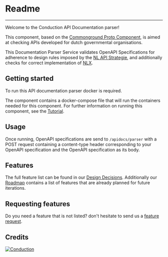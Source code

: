 
# Readme
-------
Welcome to the Conduction API Documentation parser!

This component, based on the [Commonground Proto Component](https://github.com/ConductionNL/Proto-Component-Commonground),
is aimed at checking APIs developed for dutch governmental organisations.

This Documentation Parser Service validates OpenAPI Specifications for adherence to design rules imposed by the [NL API Strategie](https://docs.geostandaarden.nl/api/API-Strategie/),
and additionally checks for correct implementation of [NLX](https://docs.nlx.io).

Getting started
-------
To run this API documentation parser docker is required.

The component contains a docker-compose file that will run the containers needed for this component. For further information on running this component, see the [Tutorial](TUTORIAL.md).

Usage
-------
Once running, OpenAPI specifications are send to `/apidocs/parser` with a POST request containing a content-type header corresponding to your OpenAPI specification
and the OpenAPI specification as its body.

Features
-------
The full feature list can be found in our [Design Decisions](DESIGN.md). Additionally our [Roadmap](ROADMAP.md) contains a list of features that are already planned for future iterations.

Requesting features
-------
Do you need a feature that is not listed? don't hesitate to send us a [feature request](https://github.com/ConductionNL/commonground-component/issues/new?assignees=&labels=&template=feature_request.md&title=).  


  

Credits
-------

[![Conduction](https://raw.githubusercontent.com/ConductionNL/orderscomponent/master/resources/logo-conduction.svg?sanitize=true "Conduction")](https://www.conduction.nl/)
